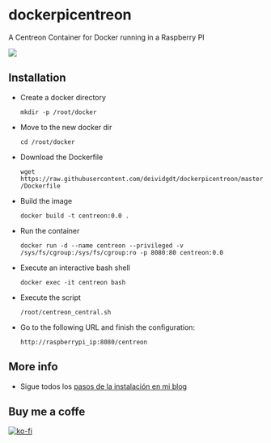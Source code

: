 # dockerpicentreon
A Centreon Container for Docker running in a Raspberry PI

![](https://deividsdocs.files.wordpress.com/2020/03/maxresdefault-1.jpg)

## Installation

- Create a docker directory

  `mkdir -p /root/docker`
- Move to the new docker dir

  `cd /root/docker`
- Download the Dockerfile

  `wget https://raw.githubusercontent.com/deividgdt/dockerpicentreon/master/Dockerfile`
- Build the image

  `docker build -t centreon:0.0 .`
- Run the container

  `docker run -d --name centreon --privileged -v /sys/fs/cgroup:/sys/fs/cgroup:ro -p 8080:80 centreon:0.0`
- Execute an interactive bash shell

  `docker exec -it centreon bash` 
- Execute the script

  `/root/centreon_central.sh`
- Go to the following URL and finish the configuration:

  `http://raspberrypi_ip:8080/centreon` 
  
## More info
- Sigue todos los [pasos de la instalación en mi blog](https://deividsdocs.wordpress.com/2020/03/08/instalando-centreon-en-docker-sobre-una-raspberry-pi-3/)

## Buy me a coffe
[![ko-fi](https://www.ko-fi.com/img/githubbutton_sm.svg)](https://ko-fi.com/U7U01LTQB)
